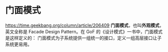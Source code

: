 # 门面模式
https://time.geekbang.org/column/article/206409
**门面模式**，也叫**外观模式**，英文全称是 Facade Design Pattern。在 GoF 的《设计模式》一书中，门面模式是这样定义的：
门面模式为子系统提供一组统一的接口，定义一组高层接口让子系统更易用。